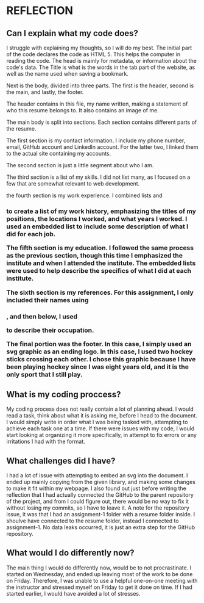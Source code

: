 # REFLECTION

## Can I explain what my code does?

I struggle with explaining my thoughts, so I will do my best.  The initial part of the code declares the code as HTML 5.  This helps the computer in reading the code.  The head is mainly for metadata, or information about the code's data.  The Title is what is the words in the tab part of the website, as well as the name used when saving a bookmark.  

Next is the body, divided into three parts.  The first is the header, second is the main, and lastly, the footer.  

The header contains in this file, my name written, making a statement of who this resume belongs to.  It also contains an image of me.  

The main body is split into sections.  Each section contains different parts of the resume.  

The first section is my contact information.  I include my phone number, email, GitHub account and LinkedIn account.  For the latter two, I linked them to the actual site containing my accounts.  

The second section is just a little segment about who I am.  

The third section is a list of my skills.  I did not list many, as I focused on a few that are somewhat relevant to web development.  

the fourth section is my work experience.  I combined lists and <h3> to create a list of my work history, emphasizing the titles of my positions, the locations I worked, and what years I worked.  I used an embedded list to include some description of what I did for each job.  

The fifth section is my education.  I followed the same process as the previous section, though this time I emphasized the institute and when I attended the institute.  The embedded lists were used to help describe the specifics of what I did at each institute.  

The sixth section is my references.  For this assignment, I only included their names using <h3>, and then below, I used <p> to describe their occupation.  

The final portion was the footer.  In this case, I simply used an svg graphic as an ending logo.  In this case, I used two hockey sticks crossing each other.  I chose this graphic because I have been playing hockey since I was eight years old, and it is the only sport that I still play.  

## What is my coding proccess?

My coding process does not really contain a lot of planning ahead.  I would read a task, think about what it is asking me, before I head to the document.  I would simply write in order what I was being tasked with, attempting to achieve each task one at a time.  If there were issues with my code, I would start looking at organizing it more specifically, in attempt to fix errors or any irritations I had with the format.  

## What challenges did I have?

I had a lot of issue with attempting to embed an svg into the document.  I ended up mainly copying from the given library, and making some changes to make it fit within my webpage.  I also found out just before writing the reflection that I had actually connected the GitHub to the parent repository of the project, and from I could figure out, there would be no way to fix it without losing my commits, so I have to leave it.  A note for the repository issue, it was that I had an assignment-1 folder with a resume folder inside.  I shoulve have connected to the resume folder, instead I connected to assignment-1.  No data leaks occurred, it is just an extra step for the GitHub repository.  

## What would I do differently now?

The main thing I would do differently now, would be to not procrastinate.  I started on Wednesday, and ended up leaving most of the work to be done on Friday.  Therefore, I was unable to use a helpful one-on-one meeting with the instructor and stressed myself on Friday to get it done on time.  If I had started earlier, I would have avoided a lot of stresses.  